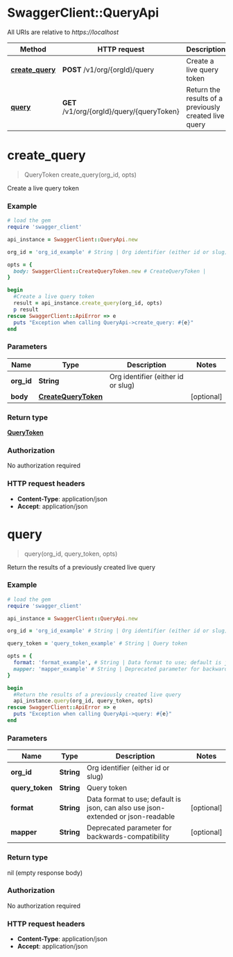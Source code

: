 # SwaggerClient::QueryApi

All URIs are relative to *https://localhost*

Method | HTTP request | Description
------------- | ------------- | -------------
[**create_query**](QueryApi.md#create_query) | **POST** /v1/org/{orgId}/query | Create a live query token
[**query**](QueryApi.md#query) | **GET** /v1/org/{orgId}/query/{queryToken} | Return the results of a previously created live query


# **create_query**
> QueryToken create_query(org_id, opts)

Create a live query token



### Example
```ruby
# load the gem
require 'swagger_client'

api_instance = SwaggerClient::QueryApi.new

org_id = 'org_id_example' # String | Org identifier (either id or slug)

opts = { 
  body: SwaggerClient::CreateQueryToken.new # CreateQueryToken | 
}

begin
  #Create a live query token
  result = api_instance.create_query(org_id, opts)
  p result
rescue SwaggerClient::ApiError => e
  puts "Exception when calling QueryApi->create_query: #{e}"
end
```

### Parameters

Name | Type | Description  | Notes
------------- | ------------- | ------------- | -------------
 **org_id** | **String**| Org identifier (either id or slug) | 
 **body** | [**CreateQueryToken**](CreateQueryToken.md)|  | [optional] 

### Return type

[**QueryToken**](QueryToken.md)

### Authorization

No authorization required

### HTTP request headers

 - **Content-Type**: application/json
 - **Accept**: application/json



# **query**
> query(org_id, query_token, opts)

Return the results of a previously created live query



### Example
```ruby
# load the gem
require 'swagger_client'

api_instance = SwaggerClient::QueryApi.new

org_id = 'org_id_example' # String | Org identifier (either id or slug)

query_token = 'query_token_example' # String | Query token

opts = { 
  format: 'format_example', # String | Data format to use; default is json, can also use json-extended or json-readable
  mapper: 'mapper_example' # String | Deprecated parameter for backwards-compatibility
}

begin
  #Return the results of a previously created live query
  api_instance.query(org_id, query_token, opts)
rescue SwaggerClient::ApiError => e
  puts "Exception when calling QueryApi->query: #{e}"
end
```

### Parameters

Name | Type | Description  | Notes
------------- | ------------- | ------------- | -------------
 **org_id** | **String**| Org identifier (either id or slug) | 
 **query_token** | **String**| Query token | 
 **format** | **String**| Data format to use; default is json, can also use json-extended or json-readable | [optional] 
 **mapper** | **String**| Deprecated parameter for backwards-compatibility | [optional] 

### Return type

nil (empty response body)

### Authorization

No authorization required

### HTTP request headers

 - **Content-Type**: application/json
 - **Accept**: application/json



